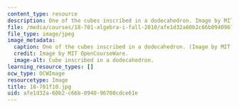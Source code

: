 ```yaml
---
content_type: resource
description: One of the cubes inscribed in a dodecahedron. Image by MIT OpenCourseWare.
file: /media/courses/18-701-algebra-i-fall-2010/afe1d32a60b2c66b094096708cdce61e_18-701f10.jpg
file_type: image/jpeg
image_metadata:
  caption: One of the cubes inscribed in a dodecahedron. (Image by MIT OpenCourseWare.)
  credit: Image by MIT OpenCourseWare.
  image-alt: Cube inscribed in a dodecahedron.
learning_resource_types: []
ocw_type: OCWImage
resourcetype: Image
title: 18-701f10.jpg
uid: afe1d32a-60b2-c66b-0940-96708cdce61e
---
```


